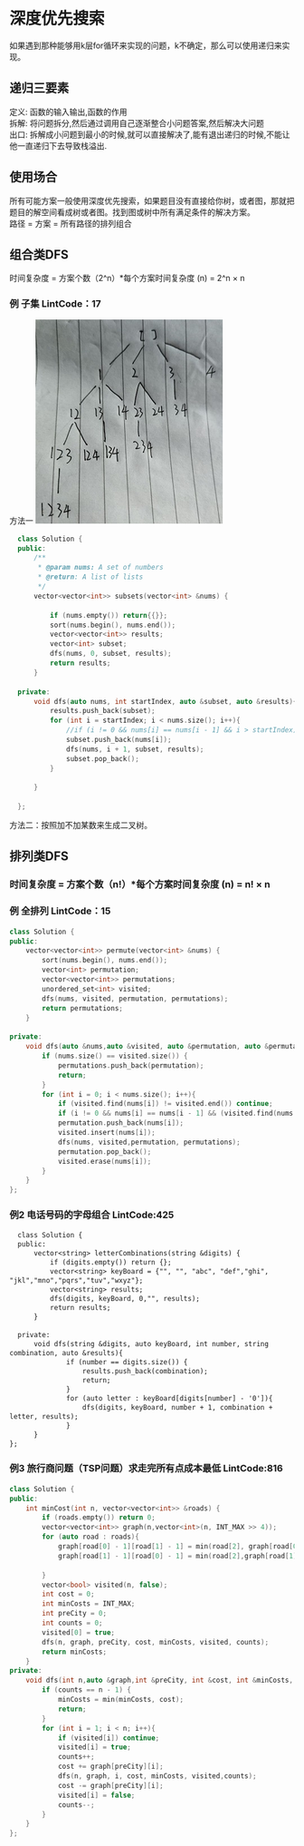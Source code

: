 # 深度优先搜索    
如果遇到那种能够用k层for循环来实现的问题，k不确定，那么可以使用递归来实现。
## 递归三要素   
定义: 函数的输入输出,函数的作用  
拆解: 将问题拆分,然后通过调用自己逐渐整合小问题答案,然后解决大问题  
出口: 拆解成小问题到最小的时候,就可以直接解决了,能有退出递归的时候,不能让他一直递归下去导致栈溢出.  
## 使用场合  
所有可能方案一般使用深度优先搜索，如果题目没有直接给你树，或者图，那就把题目的解空间看成树或者图。找到图或树中所有满足条件的解决方案。  
路径 = 方案 = 所有路径的排列组合
## 组合类DFS    
时间复杂度  = 方案个数（2^n）*每个方案时间复杂度 (n) = 2^n × n    
### 例 子集 LintCode：17  
方法一
![](https://github.com/994861457/994861457_Algorithm_notes_cpp/blob/main/%E5%9B%BE%E7%89%87/QQ%E5%9B%BE%E7%89%8720220130163738.jpg)  
```cpp  
  class Solution {
  public:
      /**
       * @param nums: A set of numbers
       * @return: A list of lists
       */
      vector<vector<int>> subsets(vector<int> &nums) {

          if (nums.empty()) return{{}};
          sort(nums.begin(), nums.end());
          vector<vector<int>> results;
          vector<int> subset;
          dfs(nums, 0, subset, results);
          return results;
      }

  private:
      void dfs(auto nums, int startIndex, auto &subset, auto &results){
          results.push_back(subset);
          for (int i = startIndex; i < nums.size(); i++){                           //每深入一层都会跳过已经访问过的元素，向后移一个数
              //if (i != 0 && nums[i] == nums[i - 1] && i > startIndex) continue;  //带重复元素的子集的题加上这句就是答案  //当发现是第二个相同元素时，如果set里面未出现过相同的数就舍弃。也就是说如果发现该数不是重复数中的第一个，那就需要看看他的兄弟节点，如果他是兄弟节点中最左边那个就说明添加是有效的。
              subset.push_back(nums[i]);
              dfs(nums, i + 1, subset, results);
              subset.pop_back();
          }

      }

  };  
  ```
  方法二：按照加不加某数来生成二叉树。  
  ## 排列类DFS  
  ### 时间复杂度  = 方案个数（n!）*每个方案时间复杂度 (n) = n! × n  
  ### 例  全排列 LintCode：15
  ```cpp  
  class Solution {
  public:
      vector<vector<int>> permute(vector<int> &nums) {
          sort(nums.begin(), nums.end());
          vector<int> permutation;
          vector<vector<int>> permutations;
          unordered_set<int> visited;
          dfs(nums, visited, permutation, permutations);
          return permutations;
      }

  private:
      void dfs(auto &nums,auto &visited, auto &permutation, auto &permutations){
          if (nums.size() == visited.size()) {
              permutations.push_back(permutation);
              return;
          }
          for (int i = 0; i < nums.size(); i++){
              if (visited.find(nums[i]) != visited.end()) continue;
              if (i != 0 && nums[i] == nums[i - 1] && (visited.find(nums[i - 1]) == visited.end())) continue; //当前数和前面数一样，但前面数以前没出现过。
              permutation.push_back(nums[i]);
              visited.insert(nums[i]);
              dfs(nums, visited,permutation, permutations);
              permutation.pop_back();
              visited.erase(nums[i]);
          }
      }
  };
```
### 例2 电话号码的字母组合 LintCode:425   
```
  class Solution {
  public:
      vector<string> letterCombinations(string &digits) {
          if (digits.empty()) return {};
          vector<string> keyBoard = {"", "", "abc", "def","ghi", "jkl","mno","pqrs","tuv","wxyz"};
          vector<string> results;
          dfs(digits, keyBoard, 0,"", results);
          return results;
      }

  private:
      void dfs(string &digits, auto keyBoard, int number, string combination, auto &results){
              if (number == digits.size()) {
                  results.push_back(combination);
                  return;
              }        
              for (auto letter : keyBoard[digits[number] - '0']){
                  dfs(digits, keyBoard, number + 1, combination + letter, results);
              }
      }
};
```
### 例3 旅行商问题（TSP问题）求走完所有点成本最低 LintCode:816 
  ```cpp  
  class Solution {
  public:
      int minCost(int n, vector<vector<int>> &roads) {
          if (roads.empty()) return 0;
          vector<vector<int>> graph(n,vector<int>(n, INT_MAX >> 4));
          for (auto road : roads){
              graph[road[0] - 1][road[1] - 1] = min(road[2], graph[road[0] - 1][road[1] - 1]);
              graph[road[1] - 1][road[0] - 1] = min(road[2],graph[road[1] - 1][road[0] - 1]);

          }
          vector<bool> visited(n, false);
          int cost = 0;
          int minCosts = INT_MAX;
          int preCity = 0;
          int counts = 0;
          visited[0] = true;
          dfs(n, graph, preCity, cost, minCosts, visited, counts);
          return minCosts;
      }
  private:
      void dfs(int n,auto &graph,int &preCity, int &cost, int &minCosts, auto &visited, int & counts){
          if (counts == n - 1) {
              minCosts = min(minCosts, cost);
              return;
          }
          for (int i = 1; i < n; i++){
              if (visited[i]) continue;
              visited[i] = true;
              counts++;
              cost += graph[preCity][i];
              dfs(n, graph, i, cost, minCosts, visited,counts);
              cost -= graph[preCity][i];
              visited[i] = false;
              counts--;
          }
      }
  };  
  ```

